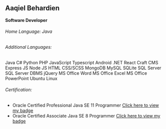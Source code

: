 ## Aaqiel Behardien
**Software Developer**

###### Home Language: Java

###### Additional Languages:
Java                  C#
Python                PHP
JavaScript            Typescript
Android               .NET
React                 Craft CMS
Express JS            Node JS
HTML                  CSS/SCSS
MongoDB               MySQL
SQLite                SQL Server
SQL Server DBMS       jQuery
MS Office Word        MS Office Excel
MS Office PowerPoint  Ubuntu Linux

###### Certification:
- Oracle Certified Professional Java SE 11 Programmer [Click here to view my badge](https://www.credly.com/badges/41aa7e8d-4015-4c00-95c2-033a2f53e2c6)
- Oracle Certified Associate Java SE 8 Programmer [Click here to view my badge](https://www.credly.com/badges/8a1d7904-19c4-4607-b7df-cd1e6d4496f4)
